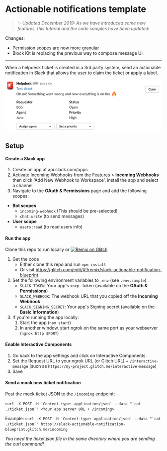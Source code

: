 # Actionable notifications template

> :sparkles: *Updated December 2019: As we have introduced some new features, this tutorial and the code samples have been updated!*

Changes:
  * Permission scopes are now more granular 
  * Block Kit is replacing the previous way to compose message UI

---

When a helpdesk ticket is created in a 3rd party system, send an actionable notification in Slack that allows the user to claim the ticket or apply a label.

![Screenshot of template application](https://raw.githubusercontent.com/slackapi/template-actionable-notifications/master/screenshot.png)

## Setup

#### Create a Slack app

1. Create an app at api.slack.com/apps
1. Activate Incoming Webhooks from the Features > **Incoming Webhooks** then click 'Add New Webhook to Workspace', install the app and select a channel
1. Navigate to the **OAuth & Permissions** page and add the following scopes:
  * **Bot scopes**
    * `incoming-webhook` (This should be pre-selected)
    * `chat:write` (to send messages)
  * **User scope** 
    * `users:read` (to read users info)
  

#### Run the app

Clone this repo to run locally or 
[![Remix on Glitch](https://cdn.glitch.com/2703baf2-b643-4da7-ab91-7ee2a2d00b5b%2Fremix-button.svg)](https://glitch.com/edit/#!/remix/slack-actionable-notification-blueprint)

1. Get the code
    * Either clone this repo and run `npm install`
    * Or visit https://glitch.com/edit/#!/remix/slack-actionable-notification-blueprint
1. Set the following environment variables to `.env` (see `.env.sample`):
    * `SLACK_TOKEN`: Your app's `xoxp-` token (available on the **OAuth & Permissions**)
    * `SLACK_WEBHOOK`: The webhook URL that you copied off the **Incoming Webhook**
    * `SLACK_SIGNING_SECRET`: Your app's Signing secret (available on the **Basic Information**)
1. If you're running the app locally:
    1. Start the app (`npm start`)
    1. In another window, start ngrok on the same port as your webserver (`ngrok http $PORT`)

#### Enable Interactive Components
1. Go back to the app settings and click on Interactive Components.
1. Set the Request URL to your ngrok URL (or Glitch URL) + `/interactive-message` (such as `https://my-project.glitch.me/interactive-message`)
1. Save

#### Send a mock new ticket notification

Post the mock ticket JSON to the `/incoming` endpoint:

``curl -X POST -H 'Content-type: application/json' --data "`cat ./ticket.json`" <Your app server URL + /incoming>``

Example:
``curl -X POST -H 'Content-type: application/json' --data "`cat ./ticket.json`" https://slack-actionable-notification-blueprint.glitch.me/incoming``

*You need the ticket.json file in the same directory where you are sending the curl command!*